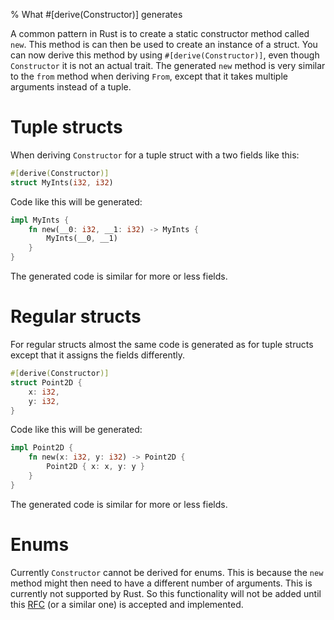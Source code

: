 % What #[derive(Constructor)] generates

A common pattern in Rust is to create a static constructor method called
`new`. This method is can then be used to create an instance of a struct. You
can now derive this method by using `#[derive(Constructor)]`, even though
`Constructor` it is not an actual trait. The generated `new` method is very
similar to the `from` method when deriving `From`, except that it takes multiple
arguments instead of a tuple.


# Tuple structs

When deriving `Constructor` for a tuple struct with a two fields like this:

```rust
#[derive(Constructor)]
struct MyInts(i32, i32)
```

Code like this will be generated:

```rust
impl MyInts {
    fn new(__0: i32, __1: i32) -> MyInts {
        MyInts(__0, __1)
    }
}
```

The generated code is similar for more or less fields.


# Regular structs

For regular structs almost the same code is generated as for tuple structs
except that it assigns the fields differently.

```rust
#[derive(Constructor)]
struct Point2D {
    x: i32,
    y: i32,
}
```

Code like this will be generated:

```rust
impl Point2D {
    fn new(x: i32, y: i32) -> Point2D {
        Point2D { x: x, y: y }
    }
}
```

The generated code is similar for more or less fields.

# Enums

Currently `Constructor` cannot be derived for enums. This is because the `new`
method might then need to have a different number of arguments. This is
currently not supported by Rust. So this functionality will not be added until
this [RFC](https://github.com/rust-lang/rfcs/issues/376) (or a similar one) is
accepted and implemented.
